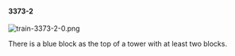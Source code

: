 #### 3373-2
![train-3373-2-0.png](https://github.com/lil-lab/nlvr/raw/master/nlvr/train/images/9/train-3373-2-0.png "train-3373-2-0.png")

There is a blue block as the top of a tower with at least two blocks.